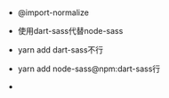 # 
- @import-normalize
- 使用dart-sass代替node-sass
- yarn add dart-sass不行
- yarn add node-sass@npm:dart-sass行

- 